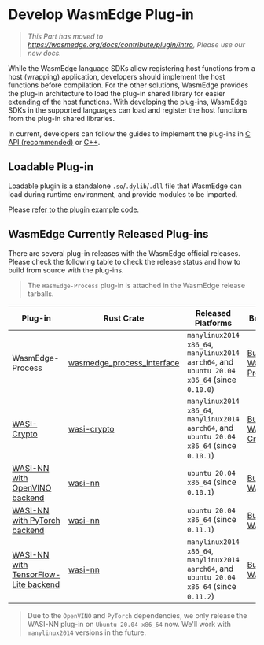 # Develop WasmEdge Plug-in

> *This Part has moved to <https://wasmedge.org/docs/contribute/plugin/intro>, Please use our new docs.*

While the WasmEdge language SDKs allow registering host functions from a host (wrapping) application, developers should implement the host functions before compilation.
For the other solutions, WasmEdge provides the plug-in architecture to load the plug-in shared library for easier extending of the host functions.
With developing the plug-ins, WasmEdge SDKs in the supported languages can load and register the host functions from the plug-in shared libraries.

In current, developers can follow the guides to implement the plug-ins in [C API (recommended)](develop_plugin/c.md) or [C++](develop_plugin/cpp.md).

## Loadable Plug-in

Loadable plugin is a standalone `.so`/`.dylib`/`.dll` file that WasmEdge can load during runtime environment, and provide modules to be imported.

Please [refer to the plugin example code](https://github.com/WasmEdge/WasmEdge/tree/master/examples/plugin/get-string).

## WasmEdge Currently Released Plug-ins

There are several plug-in releases with the WasmEdge official releases.
Please check the following table to check the release status and how to build from source with the plug-ins.

> The `WasmEdge-Process` plug-in is attached in the WasmEdge release tarballs.

| Plug-in                                                                                                                     | Rust Crate                     | Released Platforms                                                                          | Build Steps                                                                                                           |
| --------------------------------------------------------------------------------------------------------------------------- | ------------------------------ | ------------------------------------------------------------------------------------------- | --------------------------------------------------------------------------------------------------------------------- |
| WasmEdge-Process                                                                                                            | [wasmedge_process_interface][] | `manylinux2014 x86_64`, `manylinux2014 aarch64`, and `ubuntu 20.04 x86_64` (since `0.10.0`) | [Build With WasmEdge-Process](contribute/build_from_src/plugin_wasmedge_process.md)                                   |
| [WASI-Crypto](write_wasm/rust/wasicrypto.md#prerequisites)                                                                  | [wasi-crypto][]                | `manylinux2014 x86_64`, `manylinux2014 aarch64`, and `ubuntu 20.04 x86_64` (since `0.10.1`) | [Build With WASI-Crypto](contribute/build_from_src/plugin_wasi_crypto.md)                                             |
| [WASI-NN with OpenVINO backend](write_wasm/rust/wasinn.md#get-wasmedge-with-wasi-nn-plug-in-openvino-backend)               | [wasi-nn][]                    | `ubuntu 20.04 x86_64` (since `0.10.1`)                                                      | [Build With WASI-NN](contribute/build_from_src/plugin_wasi_nn.md#build-wasmedge-with-wasi-nn-openvino-backend)        |
| [WASI-NN with PyTorch backend](write_wasm/rust/wasinn.md#get-wasmedge-with-wasi-nn-plug-in-pytorch-backend)                 | [wasi-nn][]                    | `ubuntu 20.04 x86_64` (since `0.11.1`)                                                      | [Build With WASI-NN](contribute/build_from_src/plugin_wasi_nn.md#build-wasmedge-with-wasi-nn-pytorch-backend)         |
| [WASI-NN with TensorFlow-Lite backend](write_wasm/rust/wasinn.md#get-wasmedge-with-wasi-nn-plug-in-tensorflow-lite-backend) | [wasi-nn][]                    | `manylinux2014 x86_64`, `manylinux2014 aarch64`, and `ubuntu 20.04 x86_64` (since `0.11.2`) | [Build With WASI-NN](contribute/build_from_src/plugin_wasi_nn.md#build-wasmedge-with-wasi-nn-tensorflow-lite-backend) |

> Due to the `OpenVINO` and `PyTorch` dependencies, we only release the WASI-NN plug-in on `Ubuntu 20.04 x86_64` now. We'll work with `manylinux2014` versions in the future.

[wasmedge_process_interface]: https://crates.io/crates/wasmedge_process_interface
[wasi-crypto]: https://crates.io/crates/wasi-crypto
[wasi-nn]: https://crates.io/crates/wasi-nn
